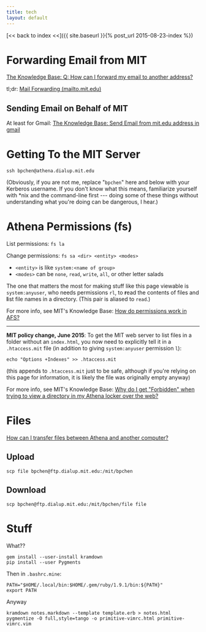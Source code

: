 ```yaml
---
title: tech
layout: default
---
```


[<< back to index <<]({{ site.baseurl }}{% post_url 2015-08-23-index %})

# Forwarding Email from MIT

[The Knowledge Base: Q: How can I forward my email to another address?](https://kb.mit.edu/confluence/pages/viewpage.action?pageId=3907262)

tl;dr: [Mail Forwarding (mailto.mit.edu)](https://mailto.mit.edu/)

## Sending Email on Behalf of MIT

At least for Gmail: [The Knowledge Base: Send Email from mit.edu address in gmail](https://kb.mit.edu/confluence/display/mitcontrib/Send+Email+from+mit.edu+address+in+gmail)

# Getting To the MIT Server

    ssh bpchen@athena.dialup.mit.edu

(Obviously, if you are not me, replace "`bpchen`" here and below with your Kerberos username. If you don't know what this means, familiarize yourself with \*nix and the command-line first --- doing some of these things without understanding what you're doing can be dangerous, I hear.)

# Athena Permissions (fs)

List permissions: `fs la`

Change permissions: `fs sa <dir> <entity> <modes>`

- `<entity>` is like `system:<name of group>`
- `<modes>` can be `none`, `read`, `write`, `all`, or other letter salads

The one that matters the most for making stuff like this page viewable is `system:anyuser`, who needs permissions `rl`, to **r**ead the contents of files and **l**ist file names in a directory. (This pair is aliased to `read`.)

For more info, see MIT's Knowledge Base: [How do permissions work in AFS?](https://kb.mit.edu/confluence/pages/viewpage.action?pageId=3907002)

---

**MIT policy change, June 2015**: To get the MIT web server to list files in a folder without an `index.html`, you now need to explicitly tell it in a `.htaccess.mit` file (in addition to giving `system:anyuser` permission `l`):

    echo "Options +Indexes" >> .htaccess.mit

(this appends to `.htaccess.mit` just to be safe, although if you're relying on this page for information, it is likely the file was originally empty anyway)

For more info, see MIT's Knowledge Base: [Why do I get "Forbidden" when trying to view a directory in my Athena locker over the web?](https://kb.mit.edu/confluence/pages/viewpage.action?pageId=154190159)

# Files

[How can I transfer files between Athena and another computer?](https://kb.mit.edu/confluence/pages/viewpage.action?pageId=3907182)

## Upload

    scp file bpchen@ftp.dialup.mit.edu:/mit/bpchen

## Download

    scp bpchen@ftp.dialup.mit.edu:/mit/bpchen/file file

# Stuff

What??

    gem install --user-install kramdown
    pip install --user Pygments

Then in `.bashrc.mine`:

    PATH="$HOME/.local/bin:$HOME/.gem/ruby/1.9.1/bin:${PATH}"
    export PATH

Anyway

    kramdown notes.markdown --template template.erb > notes.html
    pygmentize -O full,style=tango -o primitive-vimrc.html primitive-vimrc.vim
